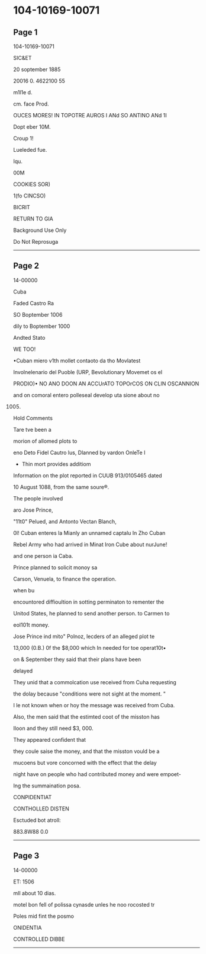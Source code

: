 # 104-10169-10071

## Page 1

104-10169-10071

SIC&ET

20 soptember 1885

20016 0. 4622100 55

m1l1e d.

cm. face Prod.

OUCES MORES! IN TOPOTRE AUROS I ANd SO ANTINO ANd 1I

Dopt eber 10M.

Croup 1!

Lueleded fue.

Iqu.

00M

COOKIES SOR)

1(fo CINCSO)

BICRIT

RETURN TO GIA

Background Use Only

Do Not Reprosuga

---

## Page 2

14-00000

Cuba

Faded Castro Ra

SO Boptember 1006

dily to Boptember 1000

Andted Stato

WE TOO!

•Cuban miero v1th mollet contaoto da tho Movlatest

Involnelenario del Puoble (URP, Bevolutionary Movemet os el

PRODIO)• NO ANO DOON AN ACCUrATO TOPOrCOS ON CLIN OSCANNION

and on comoral entero polleseal develop uta sione about no

1005.

Hold Comments

Tare tve been a

morion of allomed plots to

eno Deto Fidel Cautro lus, Dlanned by vardon OnleTe I

- Thin mort provides additiom

Information on the plot reported in CUUB 913/0105465 dated

10 August 1088, from the same soure®.

The people involved

aro Jose Prince,

"11t0" Pelued, and Antonto Vectan Blanch,

0l! Cuban enteres la Mianly an unnamed captalu In Zho Cuban

Rebel Army who had arrived in Minat Iron Cube about nurJune!

and one person ia Caba.

Prince planned to solicit monoy sa

Carson, Venuela, to finance the operation.

when bu

encountored diffioultion in sotting perminaton to rementer the

Unitod States, he planned to send another person. to Carmen to

eol101t money.

Jose Prince ind mito" Polnoz, lecders of an alleged plot te

13,000 (0.B.) 0f the $8,000 which In needed for toe operat10t•

on & September they said that their plans have been

delayed

They unid that a commolcation use received from Cuha requesting

the dolay because "conditions were not sight at the moment. "

I le not known when or hoy the message was received from Cuba.

Also, the men said that the estimted coot of the misston has

Iloon and they still need $3, 000.

They appeared confident that

they coule saise the money, and that the misston vould be a

mucoens but vore concorned with the effect that the delay

night have on people who had contributed money and were empoet-

Ing the summaination posa.

CONPIDENTIAT

CONTHOLLED DISTEN

Esctuded bot atroll:

883.8W88 0.0

---

## Page 3

14-00000

ET: 1506

mIl about 10 dias.

motel bon fell of polissa cynasde unles he noo rocosted tr

Poles mid fint the posmo

ONIDENTIA

CONTROLLED DIBBE

---

